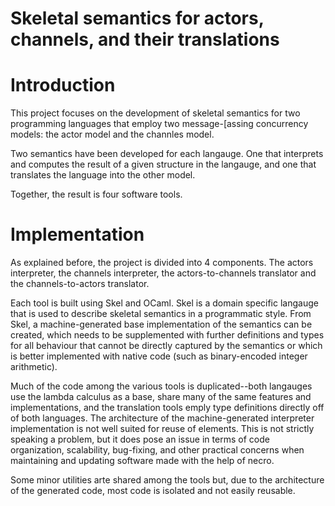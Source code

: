 # Skeletal semantics for actors, channels, and their translations


# Introduction

This project focuses on the development of skeletal semantics for two
programming languages that employ two message-[assing concurrency models: the
actor model and the channles model.

Two semantics have been developed for each langauge. One that interprets and
computes the result of a given structure in the langauge, and one that
translates the language into the other model.

Together, the result is four software tools.

# Implementation

As explained before, the project is divided into 4 components. The actors
interpreter, the channels interpreter, the actors-to-channels translator and the
channels-to-actors translator.

Each tool is built using Skel and OCaml. Skel is a domain specific langauge that
is used to describe skeletal semantics in a programmatic style. From Skel, a
machine-generated base implementation of the semantics can be created, which
needs to be supplemented with further definitions and types for all behaviour
that cannot be directly captured by the semantics or which is better implemented
with native code (such as binary-encoded integer arithmetic).

Much of the code among the various tools is duplicated--both langauges use the
lambda calculus as a base, share many of the same features and implementations,
and the translation tools emply type definitions directly off of both languages.
The architecture of the machine-generated interpreter implementation is not well
suited for reuse of elements. This is not strictly speaking a problem, but it
does pose an issue in terms of code organization, scalability, bug-fixing, and
other practical concerns when maintaining and updating software made with the
help of necro.

Some minor utilities arte shared among the tools but, due to the architecture of
the generated code, most code is isolated and not easily reusable.
